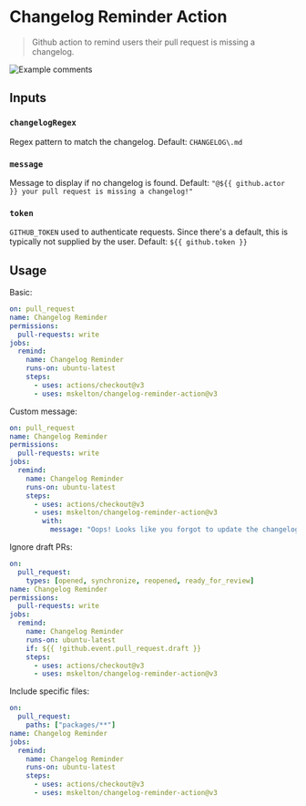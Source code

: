 # Changelog Reminder Action

> Github action to remind users their pull request is missing a changelog.

![Example comments](https://raw.githubusercontent.com/mskelton/changelog-reminder-action/main/screenshot.png)

## Inputs

### `changelogRegex`

Regex pattern to match the changelog. Default: `CHANGELOG\.md`

### `message`

Message to display if no changelog is found. Default:
`"@${{ github.actor }} your pull request is missing a changelog!"`

### `token`

`GITHUB_TOKEN` used to authenticate requests. Since there's a default, this is
typically not supplied by the user. Default: `${{ github.token }}`

## Usage

Basic:

```yaml
on: pull_request
name: Changelog Reminder
permissions:
  pull-requests: write
jobs:
  remind:
    name: Changelog Reminder
    runs-on: ubuntu-latest
    steps:
      - uses: actions/checkout@v3
      - uses: mskelton/changelog-reminder-action@v3
```

Custom message:

```yaml
on: pull_request
name: Changelog Reminder
permissions:
  pull-requests: write
jobs:
  remind:
    name: Changelog Reminder
    runs-on: ubuntu-latest
    steps:
      - uses: actions/checkout@v3
      - uses: mskelton/changelog-reminder-action@v3
        with:
          message: "Oops! Looks like you forgot to update the changelog."
```

Ignore draft PRs:

```yaml
on:
  pull_request:
    types: [opened, synchronize, reopened, ready_for_review]
name: Changelog Reminder
permissions:
  pull-requests: write
jobs:
  remind:
    name: Changelog Reminder
    runs-on: ubuntu-latest
    if: ${{ !github.event.pull_request.draft }}
    steps:
      - uses: actions/checkout@v3
      - uses: mskelton/changelog-reminder-action@v3
```

Include specific files:

```yaml
on:
  pull_request:
    paths: ["packages/**"]
name: Changelog Reminder
jobs:
  remind:
    name: Changelog Reminder
    runs-on: ubuntu-latest
    steps:
      - uses: actions/checkout@v3
      - uses: mskelton/changelog-reminder-action@v3
```
